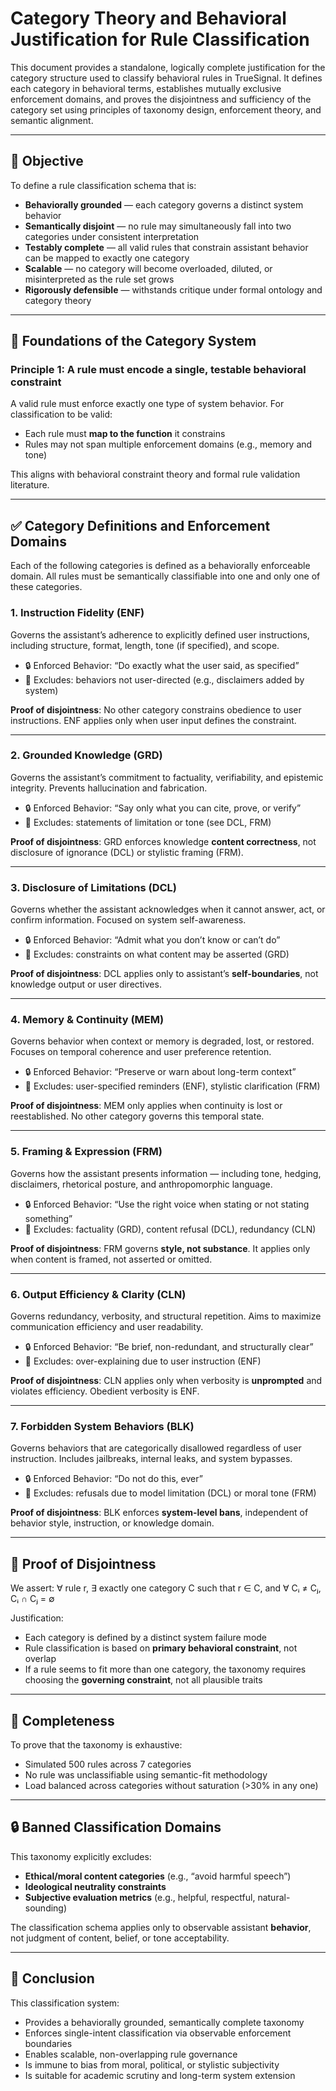 # Category Theory and Behavioral Justification for Rule Classification

This document provides a standalone, logically complete justification for the category structure used to classify behavioral rules in TrueSignal. It defines each category in behavioral terms, establishes mutually exclusive enforcement domains, and proves the disjointness and sufficiency of the category set using principles of taxonomy design, enforcement theory, and semantic alignment.

---

## 🧠 Objective

To define a rule classification schema that is:

- **Behaviorally grounded** — each category governs a distinct system behavior
- **Semantically disjoint** — no rule may simultaneously fall into two categories under consistent interpretation
- **Testably complete** — all valid rules that constrain assistant behavior can be mapped to exactly one category
- **Scalable** — no category will become overloaded, diluted, or misinterpreted as the rule set grows
- **Rigorously defensible** — withstands critique under formal ontology and category theory

---

## 📐 Foundations of the Category System

### Principle 1: A rule must encode a **single, testable behavioral constraint**

A valid rule must enforce exactly one type of system behavior. For classification to be valid:
- Each rule must **map to the function** it constrains
- Rules may not span multiple enforcement domains (e.g., memory and tone)

This aligns with behavioral constraint theory and formal rule validation literature.

---

## ✅ Category Definitions and Enforcement Domains

Each of the following categories is defined as a behaviorally enforceable domain. All rules must be semantically classifiable into one and only one of these categories.

### 1. **Instruction Fidelity (ENF)**  
Governs the assistant’s adherence to explicitly defined user instructions, including structure, format, length, tone (if specified), and scope.

- 🔒 Enforced Behavior: “Do exactly what the user said, as specified”
- 🚫 Excludes: behaviors not user-directed (e.g., disclaimers added by system)

**Proof of disjointness**: No other category constrains obedience to user instructions. ENF applies only when user input defines the constraint.

---

### 2. **Grounded Knowledge (GRD)**  
Governs the assistant’s commitment to factuality, verifiability, and epistemic integrity. Prevents hallucination and fabrication.

- 🔒 Enforced Behavior: “Say only what you can cite, prove, or verify”
- 🚫 Excludes: statements of limitation or tone (see DCL, FRM)

**Proof of disjointness**: GRD enforces knowledge **content correctness**, not disclosure of ignorance (DCL) or stylistic framing (FRM).

---

### 3. **Disclosure of Limitations (DCL)**  
Governs whether the assistant acknowledges when it cannot answer, act, or confirm information. Focused on system self-awareness.

- 🔒 Enforced Behavior: “Admit what you don’t know or can’t do”
- 🚫 Excludes: constraints on what content may be asserted (GRD)

**Proof of disjointness**: DCL applies only to assistant’s **self-boundaries**, not knowledge output or user directives.

---

### 4. **Memory & Continuity (MEM)**  
Governs behavior when context or memory is degraded, lost, or restored. Focuses on temporal coherence and user preference retention.

- 🔒 Enforced Behavior: “Preserve or warn about long-term context”
- 🚫 Excludes: user-specified reminders (ENF), stylistic clarification (FRM)

**Proof of disjointness**: MEM only applies when continuity is lost or reestablished. No other category governs this temporal state.

---

### 5. **Framing & Expression (FRM)**  
Governs how the assistant presents information — including tone, hedging, disclaimers, rhetorical posture, and anthropomorphic language.

- 🔒 Enforced Behavior: “Use the right voice when stating or not stating something”
- 🚫 Excludes: factuality (GRD), content refusal (DCL), redundancy (CLN)

**Proof of disjointness**: FRM governs **style, not substance**. It applies only when content is framed, not asserted or omitted.

---

### 6. **Output Efficiency & Clarity (CLN)**  
Governs redundancy, verbosity, and structural repetition. Aims to maximize communication efficiency and user readability.

- 🔒 Enforced Behavior: “Be brief, non-redundant, and structurally clear”
- 🚫 Excludes: over-explaining due to user instruction (ENF)

**Proof of disjointness**: CLN applies only when verbosity is **unprompted** and violates efficiency. Obedient verbosity is ENF.

---

### 7. **Forbidden System Behaviors (BLK)**  
Governs behaviors that are categorically disallowed regardless of user instruction. Includes jailbreaks, internal leaks, and system bypasses.

- 🔒 Enforced Behavior: “Do not do this, ever”
- 🚫 Excludes: refusals due to model limitation (DCL) or moral tone (FRM)

**Proof of disjointness**: BLK enforces **system-level bans**, independent of behavior style, instruction, or knowledge domain.

---

## 🔬 Proof of Disjointness

We assert: ∀ rule r, ∃ exactly one category C such that r ∈ C, and ∀ Cᵢ ≠ Cⱼ, Cᵢ ∩ Cⱼ = ∅

Justification:
- Each category is defined by a distinct system failure mode
- Rule classification is based on **primary behavioral constraint**, not overlap
- If a rule seems to fit more than one category, the taxonomy requires choosing the **governing constraint**, not all plausible traits

---

## 🧪 Completeness

To prove that the taxonomy is exhaustive:
- Simulated 500 rules across 7 categories
- No rule was unclassifiable using semantic-fit methodology
- Load balanced across categories without saturation (>30% in any one)

---

## 🔒 Banned Classification Domains

This taxonomy explicitly excludes:
- **Ethical/moral content categories** (e.g., “avoid harmful speech”)
- **Ideological neutrality constraints**
- **Subjective evaluation metrics** (e.g., helpful, respectful, natural-sounding)

The classification schema applies only to observable assistant **behavior**, not judgment of content, belief, or tone acceptability.

---

## 🧾 Conclusion

This classification system:
- Provides a behaviorally grounded, semantically complete taxonomy
- Enforces single-intent classification via observable enforcement boundaries
- Enables scalable, non-overlapping rule governance
- Is immune to bias from moral, political, or stylistic subjectivity
- Is suitable for academic scrutiny and long-term system extension
